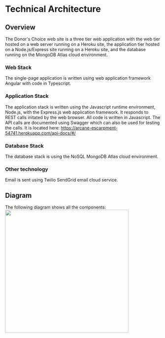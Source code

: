 # Technical Architecture
## Overview
The Donor's Choice web site is a three tier web application with the web tier hosted on a web server running on a Heroku site, the application tier hosted on a Node.js/Express site running on a Heroku site, and the database running on the MongoDB Atlas cloud environment.
### Web Stack
The single-page application is written using web application framework Angular with code in Typescript.
### Application Stack
The application stack is written using the Javascript runtime environment, Node.js, with the Express.js web application framework. It responds to REST calls initated by the web browser. All code is written in Javascript. The API calls are documented using Swagger which can also be used for testing the calls. It is located here: https://arcane-escarpment-54741.herokuapp.com/api-docs/#/
### Database Stack
The database stack is using the NoSQL MongoDB Atlas cloud environment.
### Other technology
Email is sent using Twilio SendGrid email cloud service.
## Diagram
The following diagram shows all the components:
<img src="https://github.com/prj666-s21/donors-choice/blob/main/Artifacts/ProjectTechnicalDocuments/DonorsChoice%20Stack.png" align="left" height="400" >
